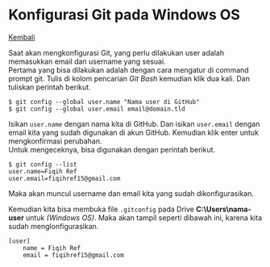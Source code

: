 # Konfigurasi Git pada Windows OS

[Kembali](README.md)

Saat akan mengkonfigurasi Git, yang perlu dilakukan user adalah memasukkan email dan username yang sesuai.<br/>
Pertama yang bisa dilakukan adalah dengan cara mengatur di command prompt git. Tulis di kolom pencarian *Git Bash* kemudian klik dua kali. Dan tuliskan perintah berikut.
```
$ git config --global user.name "Nama user di GitHub"
$ git config --global user.email email@domain.tld
```
Isikan `user.name` dengan nama kita di GitHub. Dan isikan `user.email` dengan email kita yang sudah digunakan di akun GitHub. Kemudian klik enter untuk mengkonfirmasi perubahan.<br/>
Untuk mengeceknya, bisa digunakan dengan perintah berikut.
```
$ git config --list
user.name=Fiqih Ref
user.email=fiqihref15@gmail.com

```
Maka akan muncul username dan email kita yang sudah dikonfigurasikan.

Kemudian kita bisa membuka file `.gitconfig` pada Drive **C:\Users\nama-user** untuk *(Windows OS)*. Maka akan tampil seperti dibawah ini, karena kita sudah menglonfigurasikan.
```
[user]
	name = Fiqih Ref
	email = fiqihref15@gmail.com
  ```
